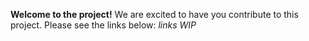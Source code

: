 **Welcome to the project!**
We are excited to have you contribute to this project. Please see the links below:
*links WIP*
